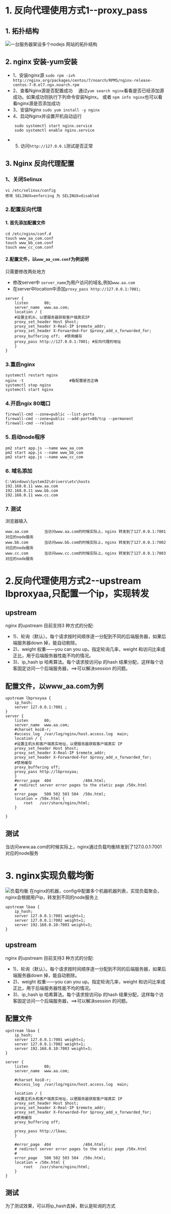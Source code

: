 # 1. 反向代理使用方式1--proxy_pass
## 1. 拓扑结构
![一台服务器架设多个nodejs 网站的拓扑结构](img/nginx_proxy_1.png)
## 2. nginx 安装-yum安装
- 1、安装nginx源
    `sudo rpm -ivh http://nginx.org/packages/centos/7/noarch/RPMS/nginx-release-centos-7-0.el7.ngx.noarch.rpm`
- 2、查看Nginx源是否配置成功　
    通过`yum search nginx`看看是否已经添加源成功。如果成功则执行下列命令安装Nginx。
    或者 `npm info nginx`也可以看看nginx源是否添加成功
- 3、安装Nginx 
    `sudo yum install -y nginx`
- 4、启动Nginx并设置开机自动运行 
```
    sudo systemctl start nginx.service
    sudo systemctl enable nginx.service
```
- 5. 访问`http://127.0.0.1`测试是否正常

## 3. Nginx 反向代理配置
### 1、关闭Selinux
```
vi /etc/selinux/config
修改 SELINUX=enforcing 为 SELINUX=disabled
```
### 2.配置反向代理
#### 1. 首先添加配置文件
```
cd /etc/nginx/conf.d
touch www_aa_com.conf
touch www_bb_com.conf
touch www_cc_com.conf
```
#### 2.配置文件，以`www_aa_com.conf`为例说明
只需要修改两处地方
- 修改server中 `server_name`为用户访问的域名,例如`www.aa.com`
- 在server中location中添加`proxy_pass http://127.0.0.1:7001;`
```
server {
    listen       80;
    server_name  www.aa.com;
    location / {
	#设置主机头，以便服务器获取客户端真实IP
	proxy_set_header Host $host;
	proxy_set_header X-Real-IP $remote_addr;
	proxy_set_header X-Forwarded-For $proxy_add_x_forwarded_for;
	proxy_buffering off;  #禁用缓存
	proxy_pass http://127.0.0.1:7001; #反向代理的地址
    }
}
```
### 3.重启nginx
```
systemctl restart nginx
nginx -t                    #看配置是否正确
systemctl stop nginx
systemctl start nginx
```
### 4.开启ngix 80端口
```
firewall-cmd --zone=public --list-ports
firewall-cmd --zone=public --add-port=80/tcp --permanent
firewall-cmd --reload  
```
### 5. 启动node程序
```
pm2 start app.js --name www_aa_com
pm2 start app.js --name www_bb_com
pm2 start app.js --name www_cc_com
```
### 6. 域名添加
```
C:\Windows\System32\drivers\etc\hosts
192.168.0.11 www.aa.com
192.168.0.11 www.bb.com
192.168.0.11 www.cc.com
```
### 7. 测试
浏览器输入
```
www.aa.com       当访问www.aa.com的时候实际上，nginx 转发到了127.0.0.1:7001对应的node服务
www.bb.com       当访问www.bb.com的时候实际上，nginx 转发到了127.0.0.1:7002对应的node服务
www.cc.com       当访问www.cc.com的时候实际上，nginx 转发到了127.0.0.1:7003对应的node服务
```




# 2.反向代理使用方式2--upstream lbproxyaa,只配置一个ip，实现转发
## upstream
nginx 的upstream 目前支持3 种方式的分配:
- 1)、轮询（默认）。每个请求按时间顺序逐一分配到不同的后端服务器，如果后端服务器down 掉，能自动剔除。
- 2)、weight 权重——you can you up。指定轮询几率，weight 和访问比率成正比，用于后端服务器性能不均的情况。
- 3)、ip_hash ip 哈希算法。每个请求按访问ip 的hash 结果分配，这样每个访客固定访问一个后端服务器，==>可以解决session 的问题。
## 配置文件，以www_aa.com为例
```
upstream lbproxyaa {
	ip_hash;
	server 127.0.0.1:7001 ; 
}
server {
    listen       80;
    server_name  www.aa.com;
    #charset koi8-r;
    #access_log  /var/log/nginx/host.access.log  main;
    location / {
	#设置主机头和客户端真实地址，以便服务器获取客户端真实 IP
	proxy_set_header Host $host;
	proxy_set_header X-Real-IP $remote_addr;
	proxy_set_header X-Forwarded-For $proxy_add_x_forwarded_for;
	#禁用缓存
	proxy_buffering off;
	proxy_pass http://lbproxyaa;
    }
    #error_page  404              /404.html;
    # redirect server error pages to the static page /50x.html
    #
    error_page   500 502 503 504  /50x.html;
    location = /50x.html {
        root   /usr/share/nginx/html;
    }

}
```
## 测试
当访问www.aa.com的时候实际上，nginx通过负载均衡转发到了127.0.0.1:7001对应的node服务




# 3. nginx实现负载均衡
![负载均衡](img/nginx_lb_1.png)
在nginx的机器，config中配置多个机器机器列表，实现负载聚会，nginx会根据用户ip，转发到不同的node服务上
```
upstream lbaa {
	ip_hash;
	server 127.0.0.1:7001 weight=1; 
	server 127.0.0.1:7002 weight=1;
	server 192.168.0.10:7003 weight=3;
}
```
## upstream
nginx 的upstream 目前支持3 种方式的分配:
- 1)、轮询（默认）。每个请求按时间顺序逐一分配到不同的后端服务器，如果后端服务器down 掉，能自动剔除。
- 2)、weight 权重——you can you up。指定轮询几率，weight 和访问比率成正比，用于后端服务器性能不均的情况。
- 3)、ip_hash ip 哈希算法。每个请求按访问ip 的hash 结果分配，这样每个访客固定访问一个后端服务器，==>可以解决session 的问题。
## 配置文件
```
upstream lbaa {
	ip_hash;
	server 127.0.0.1:7001 weight=1; 
	server 127.0.0.1:7002 weight=1;
	server 192.168.0.10:7003 weight=3;
}

server {
    listen       80;
    server_name  www.aa.com;

    #charset koi8-r;
    #access_log  /var/log/nginx/host.access.log  main;

    location / {
	#设置主机头和客户端真实地址，以便服务器获取客户端真实 IP
	proxy_set_header Host $host;
	proxy_set_header X-Real-IP $remote_addr;
	proxy_set_header X-Forwarded-For $proxy_add_x_forwarded_for;
	#禁用缓存
	proxy_buffering off;
        
	proxy_pass http://lbaa;
    }

    #error_page  404              /404.html;
    # redirect server error pages to the static page /50x.html
    #
    error_page   500 502 503 504  /50x.html;
    location = /50x.html {
        root   /usr/share/nginx/html;
    }
}

```
## 测试
为了测试效果，可以将ip_hash去掉，默认是轮询的方式